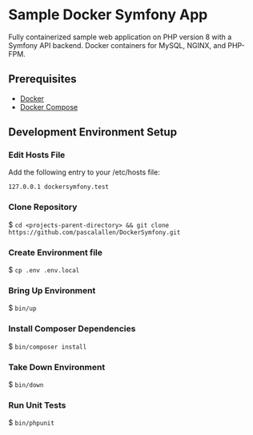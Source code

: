 # Sample Docker Symfony App

Fully containerized sample web application on PHP version 8 with a Symfony API backend.
Docker containers for MySQL, NGINX, and PHP-FPM.

## Prerequisites

- [Docker](https://www.docker.com/)
- [Docker Compose](https://docs.docker.com/compose/)

## Development Environment Setup

### Edit Hosts File

Add the following entry to your /etc/hosts file:

```
127.0.0.1 dockersymfony.test
```

### Clone Repository

$ `cd <projects-parent-directory> && git clone https://github.com/pascalallen/DockerSymfony.git`

### Create Environment file

$ `cp .env .env.local`

### Bring Up Environment

$ `bin/up`

### Install Composer Dependencies

$ `bin/composer install`

### Take Down Environment

$ `bin/down`

### Run Unit Tests

$ `bin/phpunit`
